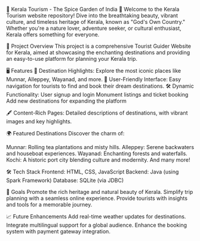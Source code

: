 🌴 Kerala Tourism - The Spice Garden of India 🌟
Welcome to the Kerala Tourism website repository! Dive into the breathtaking beauty, vibrant culture, and timeless heritage of Kerala, known as "God's Own Country." Whether you're a nature lover, adventure seeker, or cultural enthusiast, Kerala offers something for everyone.

📌 Project Overview
This project is a comprehensive Tourist Guider Website for Kerala, aimed at showcasing the enchanting destinations and providing an easy-to-use platform for planning your Kerala trip.

🖥️ Features
🌟 Destination Highlights: Explore the most iconic places like Munnar, Alleppey, Wayanad, and more.
🔑 User-Friendly Interface: Easy navigation for tourists to find and book their dream destinations.
🛠️ Dynamic Functionality:
User signup and login
Monument listings and ticket booking
Add new destinations for expanding the platform


🖋️ Content-Rich Pages: Detailed descriptions of destinations, with vibrant images and key highlights.


🌍 Featured Destinations
Discover the charm of:

Munnar: Rolling tea plantations and misty hills.
Alleppey: Serene backwaters and houseboat experiences.
Wayanad: Enchanting forests and waterfalls.
Kochi: A historic port city blending culture and modernity.
And many more!


🛠️ Tech Stack
Frontend: HTML, CSS, JavaScript
Backend: Java (using Spark Framework)
Database: SQLite (via JDBC)


🎯 Goals
Promote the rich heritage and natural beauty of Kerala.
Simplify trip planning with a seamless online experience.
Provide tourists with insights and tools for a memorable journey.


📈 Future Enhancements
Add real-time weather updates for destinations.
Integrate multilingual support for a global audience.
Enhance the booking system with payment gateway integration.